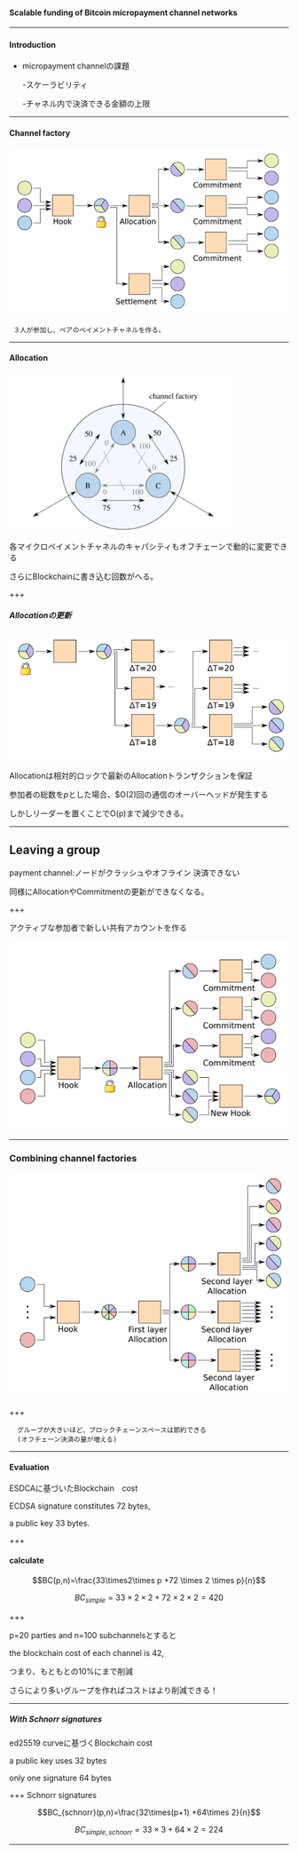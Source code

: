 #### Scalable funding of Bitcoin micropayment channel networks





---
#### Introduction　
- micropayment channelの課題

  -スケーラビリティ
  
  -チャネル内で決済できる金額の上限




---


#### Channel factory

![alt](mpay2.png)

     ３人が参加し、ペアのペイメントチャネルを作る。
---


#### Allocation
<img src="mpay8.png" width="400">



各マイクロペイメントチャネルのキャパシティもオフチェーンで動的に変更できる

さらにBlockchainに書き込む回数がへる。


+++
##### Allocationの更新
![alt](mpay4.png)

Allocationは相対的ロックで最新のAllocationトランザクションを保証

参加者の総数を$p$とした場合、$O(2)回の通信のオーバーヘッドが発生する

しかしリーダーを置くことでO(p)まで減少できる。


---

##  Leaving a group

payment channel:ノードがクラッシュやオフライン
決済できない



同様にAllocationやCommitmentの更新ができなくなる。

+++

アクティブな参加者で新しい共有アカウントを作る

![alt](mpay6.png) 
      
---

### Combining channel factories
     

![alt](mpay7.png)
      
  
+++

      グループが大きいほど、ブロックチェーンスペースは節約できる
      (オフチェーン決済の量が増える)
---      
  


####  Evaluation 
  
  ESDCAに基づいたBlockchain　cost
   
   ECDSA signature constitutes 72 bytes, 
   
   a public key 33 bytes.

+++
#### calculate

$$BC(p,n)=\frac{33\times2\times p +72 \times 2 \times p}{n}$$

$$BC_{simple}=33\times2\times2+72\times2\times2=420$$

+++


p=20 parties and n=100 subchannelsとすると

the blockchain cost of each channel is 42, 

つまり、もともとの10%にまで削減

さらにより多いグループを作ればコストはより削減できる！

---

##### With Schnorr signatures
 
ed25519 curveに基づくBlockchain cost

a public key uses 32 bytes 

only one  signature 64 bytes

+++
Schnorr signatures


$$BC_{schnorr}(p,n)=\frac{32\times(p+1) +64\times 2}{n}$$


$$BC_{simple,schnorr}=33\times3+64\times2=224$$


---
###







